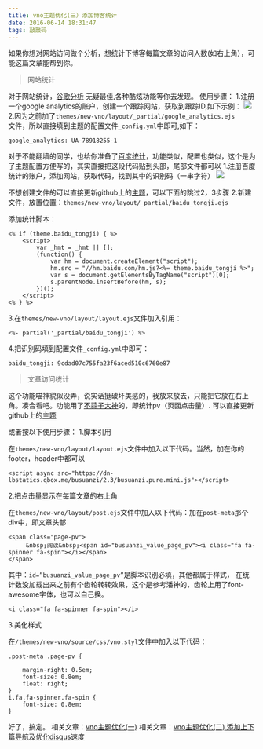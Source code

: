 ```yaml
---
title: vno主题优化(三）添加博客统计
date: 2016-06-14 18:31:47
tags: 敲敲码
---
```

 如果你想对网站访问做个分析，想统计下博客每篇文章的访问人数(如右上角），可能这篇文章能帮到你。
>网站统计

对于网站统计，[谷歌分析](https://www.google.com/intl/zh-CN/analytics/) 无疑最佳,各种酷炫功能等你去发现。
使用步骤：
1.注册一个google analytics的账户，创建一个跟踪网站，获取到跟踪ID,如下示例：
![](//cdn.monniya.com/2016/article-analytics-google.jpeg)
2.因为之前加了<code>themes/new-vno/layout/_partial/google_analytics.ejs </code>文件，所以直接填到主题的配置文件<code>_config.yml</code>中即可,如下：
```
google_analytics: UA-78918255-1
```

对于不能翻墙的同学，也给你准备了[百度统计](//tongji.baidu.com/)，功能类似，配置也类似，这个是为了主题配置方便写的，其实直接把这段代码贴到头部，尾部文件都可以
1.注册百度统计的账户，添加网站，获取代码，找到其中的识别码（一串字符）
![](//cdn.monniya.com/2016/article-analytics-baidu.jpeg)

不想创建文件的可以直接更新github上的[主题](https://github.com/monniya/hexo-theme-new-vno)，可以下面的跳过2，3步骤
2.新建文件，放置位置：<code>themes/new-vno/layout/_partial/baidu_tongji.ejs</code>

添加统计脚本：
```
<% if (theme.baidu_tongji) { %>
    <script>
        var _hmt = _hmt || [];
        (function() {
            var hm = document.createElement("script");
            hm.src = "//hm.baidu.com/hm.js?<%= theme.baidu_tongji %>";
            var s = document.getElementsByTagName("script")[0]; 
            s.parentNode.insertBefore(hm, s);
        })();
    </script>
<% } %>
```
3.在<code>themes/new-vno/layout/layout.ejs</code>文件加入引用：

```
<%- partial('_partial/baidu_tongji') %>
```

4.把识别码填到配置文件<code>_config.yml</code>中即可：
```
baidu_tongji: 9cdad07c755fa23f6aced510c6760e87
```
>文章访问统计

这个功能喵神貌似没弄，说实话挺破坏美感的，我放来放去，只能把它放在右上角。凑合看吧。功能用了[不蒜子大神](//ibruce.info/2015/04/04/busuanzi/)的，即统计pv（页面点击量）.
可以直接更新github上的[主题](https://github.com/monniya/hexo-theme-new-vno)

或者按以下使用步骤：
1.脚本引用

在<code>themes/new-vno/layout/layout.ejs</code>文件中加入以下代码。当然，加在你的footer，header中都可以
```
<script async src="https://dn-lbstatics.qbox.me/busuanzi/2.3/busuanzi.pure.mini.js"></script>
```

2.把点击量显示在每篇文章的右上角

在<code>themes/new-vno/layout/post.ejs</code>文件中加入以下代码：加在<code>post-meta</code>那个div中，即文章头部
```
<span class="page-pv">     
     &nbsp;阅读&nbsp;<span id="busuanzi_value_page_pv"><i class="fa fa-spinner fa-spin"></i></span>
</span>
```

其中：<code>id=”busuanzi_value_page_pv”</code>是脚本识别必填，其他都属于样式，
在统计数没加载出来之前有个齿轮转转效果，这个是参考潘神的，齿轮上用了font-awesome字体，也可以自己换。
```
<i class="fa fa-spinner fa-spin"></i>
```

3.美化样式

在<code>/themes/new-vno/source/css/vno.styl</code>文件中加入以下代码：
```
.post-meta .page-pv {
    
    margin-right: 0.5em;
    font-size: 0.8em;
    float: right;
}
i.fa.fa-spinner.fa-spin {
    font-size: 0.8em;
}
```

好了，搞定。
相关文章：[vno主题优化(一)](//monniya.com/2016/02/24/theme-vno-diy)
相关文章：[vno主题优化(二) 添加上下篇导航及优化disqus速度](//monniya.com/2016/03/29/theme-vno-diy2/)


